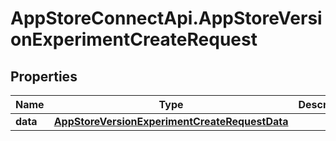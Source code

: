 # AppStoreConnectApi.AppStoreVersionExperimentCreateRequest

## Properties

Name | Type | Description | Notes
------------ | ------------- | ------------- | -------------
**data** | [**AppStoreVersionExperimentCreateRequestData**](AppStoreVersionExperimentCreateRequestData.md) |  | 


